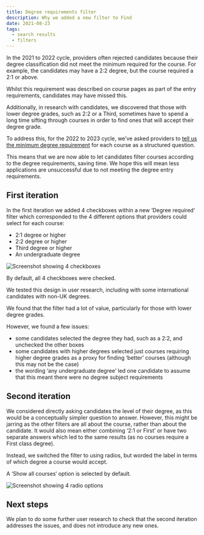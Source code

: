 ```yaml
---
title: Degree requirements filter
description: Why we added a new filter to Find
date: 2021-08-23
tags:
  - search results
  - filters
---
```


In the 2021 to 2022 cycle, providers often rejected candidates because their degree classification did not meet the minimum required for the course. For example, the candidates may have a 2:2 degree, but the course required a 2:1 or above.

Whilst this requirement was described on course pages as part of the entry requirements, candidates may have missed this.

Additionally, in research with candidates, we discovered that those with lower degree grades, such as 2:2 or a Third, sometimes have to spend a long time sifting through courses in order to find ones that will accept their degree grade.

To address this, for the 2022 to 2023 cycle, we’ve asked providers to [tell us the minimum degree requirement](/publish-teacher-training-courses/degree-entry-requirements/) for each course as a structured question.

This means that we are now able to let candidates filter courses according to the degree requirements, saving time. We hope this will mean less applications are unsuccessful due to not meeting the degree entry requirements.

## First iteration

In the first iteration we added 4 checkboxes within a new ‘Degree required’ filter which corresponded to the 4 different options that providers could select for each course:

- 2:1 degree or higher
- 2:2 degree or higher
- Third degree or higher
- An undergraduate degree

![Screenshot showing 4 checkboxes](first-iteration.png "First iteration of degree requirement filter")

By default, all 4 checkboxes were checked.

We tested this design in user research, including with some international candidates with non-UK degrees.

We found that the filter had a lot of value, particularly for those with lower degree grades.

However, we found a few issues:

- some candidates selected the degree they had, such as a 2:2, and unchecked the other boxes
- some candidates with higher degrees selected just courses requiring higher degree grades as a proxy for finding ‘better’ courses (although this may not be the case)
- the wording ‘any undergraduate degree’ led one candidate to assume that this meant there were no degree subject requirements

## Second iteration

We considered directly asking candidates the level of their degree, as this would be a conceptually simpler question to answer. However, this might be jarring as the other filters are all about the course, rather than about the candidate. It would also mean either combining ‘2:1 or First’ or have two separate answers which led to the same results (as no courses require a First class degree).

Instead, we switched the filter to using radios, but worded the label in terms of which degree a course would accept.

A ‘Show all courses‘ option is selected by default.

![Screenshot showing 4 radio options](second-iteration.png "Second iteration of degree requirement filter")

## Next steps

We plan to do some further user research to check that the second iteration addresses the issues, and does not introduce any new ones.
